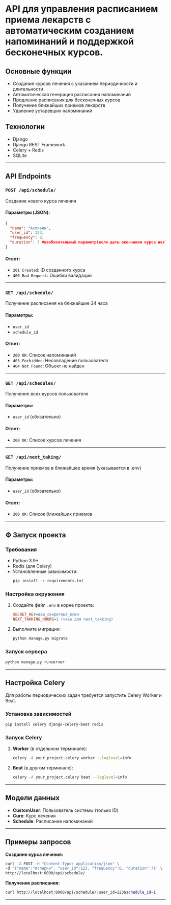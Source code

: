 # API для управления расписанием приема лекарств с автоматическим созданием напоминаний и поддержкой бесконечных курсов.

## Основные функции
- Создание курсов лечения с указанием периодичности и длительности
- Автоматическая генерация расписания напоминаний
- Продление расписания для бесконечных курсов
- Получение ближайших приемов лекарств
- Удаление устаревших напоминаний

## Технологии
- Django 
- Django REST Framework
- Celery + Redis
- SQLite

---

## API Endpoints

### `POST /api/schedule/`
Создание нового курса лечения

#### Параметры (JSON):
```json
{
  "name": "Аспирин",
  "user_id": 123,
  "frequency": 8,
  "duration": 7 #необязательный параметр(если даты окончания курса нет)
}
```

#### Ответ:
- `201 Created`: ID созданного курса
- `400 Bad Request`: Ошибки валидации
---

### `GET /api/schedule/`
Получение расписания на ближайшие 24 часа

#### Параметры:
- `user_id` 
- `schedule_id`

#### Ответ:
- `200 OK`: Список напоминаний
- `403 Forbidden`: Несовпадение пользователя
- `404 Not Found`: Объект не найден

---

### `GET /api/schedules/`
Получение всех курсов пользователя

#### Параметры:
- `user_id` (обязательно)

#### Ответ:
- `200 OK`: Список курсов лечения

---

### `GET /api/next_taking/`
Получение приемов в ближайшее время (указывается в .env)

#### Параметры:
- `user_id` (обязательно)

#### Ответ:
- `200 OK`: Список ближайших приемов

---

## ⚙ Запуск проекта

### Требования
- Python 3.9+
- Redis (для Celery)
- Установленные зависимости:
  ```bash
  pip install -r requirements.txt
  ```

### Настройка окружения
1. Создайте файл `.env` в корне проекта:
   ```ini
   SECRET_KEY=ваш_секретный_ключ
   NEXT_TAKKING_HOURS=1 (часы для next_takking)
   ```

2. Выполните миграции:
   ```bash
   python manage.py migrate
   ```

### Запуск сервера
```bash
python manage.py runserver
```

---

## Настройка Celery
Для работы периодических задач требуется запустить Celery Worker и Beat.

### Установка зависимостей
```bash
pip install celery django-celery-beat redis
```

### Запуск Celery
1. **Worker** (в отдельном терминале):
   ```bash
   celery -A your_project.celery worker --loglevel=info
   ```

2. **Beat** (в другом терминале):
   ```bash
   celery -A your_project.celery beat --loglevel=info
   ```


---

## Модели данных
- **CustomUser**: Пользователь системы (только ID)
- **Cure**: Курс лечения
- **Schedule**: Расписание напоминаний

---

## Примеры запросов

**Создание курса лечения:**
```bash
curl -X POST -H "Content-Type: application/json" \
-d '{"name":"Аспирин", "user_id":123, "frequency":6, "duration":7}' \
http://localhost:8000/api/schedule/
```

**Получение расписания:**
```bash
curl http://localhost:8000/api/schedule/?user_id=123&schedule_id=1
```

---



